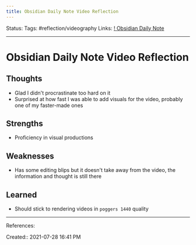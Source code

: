 ```yaml
---
title: Obsidian Daily Note Video Reflection
---
```

Status:
Tags: #reflection/videography
Links: [! Obsidian Daily Note](out/-obsidian-daily-note.md)
___
# Obsidian Daily Note Video Reflection
## Thoughts
- Glad I didn't procrastinate too hard on it
- Surprised at how fast I was able to add visuals for the video, probably one of my faster-made ones
## Strengths
- Proficiency in visual productions
## Weaknesses
- Has some editing blips but it doesn't take away from the video, the information and thought is still there
## Learned
- Should stick to rendering videos in `poggers 1440` quality
___
References:

Created:: 2021-07-28 16:41 PM